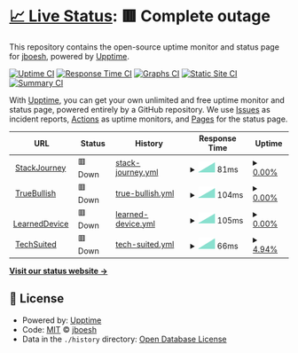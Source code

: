 # [📈 Live Status](https://jboesh.github.io/upptime): <!--live status--> **🟥 Complete outage**

This repository contains the open-source uptime monitor and status page for [jboesh](https://jboesh.github.io/upptime), powered by [Upptime](https://github.com/upptime/upptime).

[![Uptime CI](https://github.com/jboesh/upptime/workflows/Uptime%20CI/badge.svg)](https://github.com/jboesh/upptime/actions?query=workflow%3A%22Uptime+CI%22)
[![Response Time CI](https://github.com/jboesh/upptime/workflows/Response%20Time%20CI/badge.svg)](https://github.com/jboesh/upptime/actions?query=workflow%3A%22Response+Time+CI%22)
[![Graphs CI](https://github.com/jboesh/upptime/workflows/Graphs%20CI/badge.svg)](https://github.com/jboesh/upptime/actions?query=workflow%3A%22Graphs+CI%22)
[![Static Site CI](https://github.com/jboesh/upptime/workflows/Static%20Site%20CI/badge.svg)](https://github.com/jboesh/upptime/actions?query=workflow%3A%22Static+Site+CI%22)
[![Summary CI](https://github.com/jboesh/upptime/workflows/Summary%20CI/badge.svg)](https://github.com/jboesh/upptime/actions?query=workflow%3A%22Summary+CI%22)

With [Upptime](https://upptime.js.org), you can get your own unlimited and free uptime monitor and status page, powered entirely by a GitHub repository. We use [Issues](https://github.com/jboesh/upptime/issues) as incident reports, [Actions](https://github.com/jboesh/upptime/actions) as uptime monitors, and [Pages](https://jboesh.github.io/upptime) for the status page.

<!--start: status pages-->
<!-- This summary is generated by Upptime (https://github.com/upptime/upptime) -->
<!-- Do not edit this manually, your changes will be overwritten -->
<!-- prettier-ignore -->
| URL | Status | History | Response Time | Uptime |
| --- | ------ | ------- | ------------- | ------ |
| <img alt="" src="https://favicons.githubusercontent.com/stackjourney.com" height="13"> [StackJourney](https://StackJourney.com) | 🟥 Down | [stack-journey.yml](https://github.com/jboesh/upptime/commits/HEAD/history/stack-journey.yml) | <details><summary><img alt="Response time graph" src="./graphs/stack-journey/response-time-week.png" height="20"> 81ms</summary><br><a href="https://status.stackjourney.com/history/stack-journey"><img alt="Response time 81" src="https://img.shields.io/endpoint?url=https%3A%2F%2Fraw.githubusercontent.com%2Fjboesh%2Fupptime%2FHEAD%2Fapi%2Fstack-journey%2Fresponse-time.json"></a><br><a href="https://status.stackjourney.com/history/stack-journey"><img alt="24-hour response time 81" src="https://img.shields.io/endpoint?url=https%3A%2F%2Fraw.githubusercontent.com%2Fjboesh%2Fupptime%2FHEAD%2Fapi%2Fstack-journey%2Fresponse-time-day.json"></a><br><a href="https://status.stackjourney.com/history/stack-journey"><img alt="7-day response time 81" src="https://img.shields.io/endpoint?url=https%3A%2F%2Fraw.githubusercontent.com%2Fjboesh%2Fupptime%2FHEAD%2Fapi%2Fstack-journey%2Fresponse-time-week.json"></a><br><a href="https://status.stackjourney.com/history/stack-journey"><img alt="30-day response time 81" src="https://img.shields.io/endpoint?url=https%3A%2F%2Fraw.githubusercontent.com%2Fjboesh%2Fupptime%2FHEAD%2Fapi%2Fstack-journey%2Fresponse-time-month.json"></a><br><a href="https://status.stackjourney.com/history/stack-journey"><img alt="1-year response time 81" src="https://img.shields.io/endpoint?url=https%3A%2F%2Fraw.githubusercontent.com%2Fjboesh%2Fupptime%2FHEAD%2Fapi%2Fstack-journey%2Fresponse-time-year.json"></a></details> | <details><summary><a href="https://status.stackjourney.com/history/stack-journey">0.00%</a></summary><a href="https://status.stackjourney.com/history/stack-journey"><img alt="All-time uptime 0.00%" src="https://img.shields.io/endpoint?url=https%3A%2F%2Fraw.githubusercontent.com%2Fjboesh%2Fupptime%2FHEAD%2Fapi%2Fstack-journey%2Fuptime.json"></a><br><a href="https://status.stackjourney.com/history/stack-journey"><img alt="24-hour uptime 0.00%" src="https://img.shields.io/endpoint?url=https%3A%2F%2Fraw.githubusercontent.com%2Fjboesh%2Fupptime%2FHEAD%2Fapi%2Fstack-journey%2Fuptime-day.json"></a><br><a href="https://status.stackjourney.com/history/stack-journey"><img alt="7-day uptime 0.00%" src="https://img.shields.io/endpoint?url=https%3A%2F%2Fraw.githubusercontent.com%2Fjboesh%2Fupptime%2FHEAD%2Fapi%2Fstack-journey%2Fuptime-week.json"></a><br><a href="https://status.stackjourney.com/history/stack-journey"><img alt="30-day uptime 0.00%" src="https://img.shields.io/endpoint?url=https%3A%2F%2Fraw.githubusercontent.com%2Fjboesh%2Fupptime%2FHEAD%2Fapi%2Fstack-journey%2Fuptime-month.json"></a><br><a href="https://status.stackjourney.com/history/stack-journey"><img alt="1-year uptime 0.00%" src="https://img.shields.io/endpoint?url=https%3A%2F%2Fraw.githubusercontent.com%2Fjboesh%2Fupptime%2FHEAD%2Fapi%2Fstack-journey%2Fuptime-year.json"></a></details>
| <img alt="" src="https://favicons.githubusercontent.com/truebullish.com" height="13"> [TrueBullish](https://TrueBullish.com) | 🟥 Down | [true-bullish.yml](https://github.com/jboesh/upptime/commits/HEAD/history/true-bullish.yml) | <details><summary><img alt="Response time graph" src="./graphs/true-bullish/response-time-week.png" height="20"> 104ms</summary><br><a href="https://status.stackjourney.com/history/true-bullish"><img alt="Response time 104" src="https://img.shields.io/endpoint?url=https%3A%2F%2Fraw.githubusercontent.com%2Fjboesh%2Fupptime%2FHEAD%2Fapi%2Ftrue-bullish%2Fresponse-time.json"></a><br><a href="https://status.stackjourney.com/history/true-bullish"><img alt="24-hour response time 104" src="https://img.shields.io/endpoint?url=https%3A%2F%2Fraw.githubusercontent.com%2Fjboesh%2Fupptime%2FHEAD%2Fapi%2Ftrue-bullish%2Fresponse-time-day.json"></a><br><a href="https://status.stackjourney.com/history/true-bullish"><img alt="7-day response time 104" src="https://img.shields.io/endpoint?url=https%3A%2F%2Fraw.githubusercontent.com%2Fjboesh%2Fupptime%2FHEAD%2Fapi%2Ftrue-bullish%2Fresponse-time-week.json"></a><br><a href="https://status.stackjourney.com/history/true-bullish"><img alt="30-day response time 104" src="https://img.shields.io/endpoint?url=https%3A%2F%2Fraw.githubusercontent.com%2Fjboesh%2Fupptime%2FHEAD%2Fapi%2Ftrue-bullish%2Fresponse-time-month.json"></a><br><a href="https://status.stackjourney.com/history/true-bullish"><img alt="1-year response time 104" src="https://img.shields.io/endpoint?url=https%3A%2F%2Fraw.githubusercontent.com%2Fjboesh%2Fupptime%2FHEAD%2Fapi%2Ftrue-bullish%2Fresponse-time-year.json"></a></details> | <details><summary><a href="https://status.stackjourney.com/history/true-bullish">0.00%</a></summary><a href="https://status.stackjourney.com/history/true-bullish"><img alt="All-time uptime 0.00%" src="https://img.shields.io/endpoint?url=https%3A%2F%2Fraw.githubusercontent.com%2Fjboesh%2Fupptime%2FHEAD%2Fapi%2Ftrue-bullish%2Fuptime.json"></a><br><a href="https://status.stackjourney.com/history/true-bullish"><img alt="24-hour uptime 0.00%" src="https://img.shields.io/endpoint?url=https%3A%2F%2Fraw.githubusercontent.com%2Fjboesh%2Fupptime%2FHEAD%2Fapi%2Ftrue-bullish%2Fuptime-day.json"></a><br><a href="https://status.stackjourney.com/history/true-bullish"><img alt="7-day uptime 0.00%" src="https://img.shields.io/endpoint?url=https%3A%2F%2Fraw.githubusercontent.com%2Fjboesh%2Fupptime%2FHEAD%2Fapi%2Ftrue-bullish%2Fuptime-week.json"></a><br><a href="https://status.stackjourney.com/history/true-bullish"><img alt="30-day uptime 0.00%" src="https://img.shields.io/endpoint?url=https%3A%2F%2Fraw.githubusercontent.com%2Fjboesh%2Fupptime%2FHEAD%2Fapi%2Ftrue-bullish%2Fuptime-month.json"></a><br><a href="https://status.stackjourney.com/history/true-bullish"><img alt="1-year uptime 0.00%" src="https://img.shields.io/endpoint?url=https%3A%2F%2Fraw.githubusercontent.com%2Fjboesh%2Fupptime%2FHEAD%2Fapi%2Ftrue-bullish%2Fuptime-year.json"></a></details>
| <img alt="" src="https://favicons.githubusercontent.com/learneddevice.com" height="13"> [LearnedDevice](https://LearnedDevice.com) | 🟥 Down | [learned-device.yml](https://github.com/jboesh/upptime/commits/HEAD/history/learned-device.yml) | <details><summary><img alt="Response time graph" src="./graphs/learned-device/response-time-week.png" height="20"> 105ms</summary><br><a href="https://status.stackjourney.com/history/learned-device"><img alt="Response time 105" src="https://img.shields.io/endpoint?url=https%3A%2F%2Fraw.githubusercontent.com%2Fjboesh%2Fupptime%2FHEAD%2Fapi%2Flearned-device%2Fresponse-time.json"></a><br><a href="https://status.stackjourney.com/history/learned-device"><img alt="24-hour response time 105" src="https://img.shields.io/endpoint?url=https%3A%2F%2Fraw.githubusercontent.com%2Fjboesh%2Fupptime%2FHEAD%2Fapi%2Flearned-device%2Fresponse-time-day.json"></a><br><a href="https://status.stackjourney.com/history/learned-device"><img alt="7-day response time 105" src="https://img.shields.io/endpoint?url=https%3A%2F%2Fraw.githubusercontent.com%2Fjboesh%2Fupptime%2FHEAD%2Fapi%2Flearned-device%2Fresponse-time-week.json"></a><br><a href="https://status.stackjourney.com/history/learned-device"><img alt="30-day response time 105" src="https://img.shields.io/endpoint?url=https%3A%2F%2Fraw.githubusercontent.com%2Fjboesh%2Fupptime%2FHEAD%2Fapi%2Flearned-device%2Fresponse-time-month.json"></a><br><a href="https://status.stackjourney.com/history/learned-device"><img alt="1-year response time 105" src="https://img.shields.io/endpoint?url=https%3A%2F%2Fraw.githubusercontent.com%2Fjboesh%2Fupptime%2FHEAD%2Fapi%2Flearned-device%2Fresponse-time-year.json"></a></details> | <details><summary><a href="https://status.stackjourney.com/history/learned-device">0.00%</a></summary><a href="https://status.stackjourney.com/history/learned-device"><img alt="All-time uptime 0.00%" src="https://img.shields.io/endpoint?url=https%3A%2F%2Fraw.githubusercontent.com%2Fjboesh%2Fupptime%2FHEAD%2Fapi%2Flearned-device%2Fuptime.json"></a><br><a href="https://status.stackjourney.com/history/learned-device"><img alt="24-hour uptime 0.00%" src="https://img.shields.io/endpoint?url=https%3A%2F%2Fraw.githubusercontent.com%2Fjboesh%2Fupptime%2FHEAD%2Fapi%2Flearned-device%2Fuptime-day.json"></a><br><a href="https://status.stackjourney.com/history/learned-device"><img alt="7-day uptime 0.00%" src="https://img.shields.io/endpoint?url=https%3A%2F%2Fraw.githubusercontent.com%2Fjboesh%2Fupptime%2FHEAD%2Fapi%2Flearned-device%2Fuptime-week.json"></a><br><a href="https://status.stackjourney.com/history/learned-device"><img alt="30-day uptime 0.00%" src="https://img.shields.io/endpoint?url=https%3A%2F%2Fraw.githubusercontent.com%2Fjboesh%2Fupptime%2FHEAD%2Fapi%2Flearned-device%2Fuptime-month.json"></a><br><a href="https://status.stackjourney.com/history/learned-device"><img alt="1-year uptime 0.00%" src="https://img.shields.io/endpoint?url=https%3A%2F%2Fraw.githubusercontent.com%2Fjboesh%2Fupptime%2FHEAD%2Fapi%2Flearned-device%2Fuptime-year.json"></a></details>
| <img alt="" src="https://favicons.githubusercontent.com/techsuited.com" height="13"> [TechSuited](https://TechSuited.com) | 🟥 Down | [tech-suited.yml](https://github.com/jboesh/upptime/commits/HEAD/history/tech-suited.yml) | <details><summary><img alt="Response time graph" src="./graphs/tech-suited/response-time-week.png" height="20"> 66ms</summary><br><a href="https://status.stackjourney.com/history/tech-suited"><img alt="Response time 66" src="https://img.shields.io/endpoint?url=https%3A%2F%2Fraw.githubusercontent.com%2Fjboesh%2Fupptime%2FHEAD%2Fapi%2Ftech-suited%2Fresponse-time.json"></a><br><a href="https://status.stackjourney.com/history/tech-suited"><img alt="24-hour response time 66" src="https://img.shields.io/endpoint?url=https%3A%2F%2Fraw.githubusercontent.com%2Fjboesh%2Fupptime%2FHEAD%2Fapi%2Ftech-suited%2Fresponse-time-day.json"></a><br><a href="https://status.stackjourney.com/history/tech-suited"><img alt="7-day response time 66" src="https://img.shields.io/endpoint?url=https%3A%2F%2Fraw.githubusercontent.com%2Fjboesh%2Fupptime%2FHEAD%2Fapi%2Ftech-suited%2Fresponse-time-week.json"></a><br><a href="https://status.stackjourney.com/history/tech-suited"><img alt="30-day response time 66" src="https://img.shields.io/endpoint?url=https%3A%2F%2Fraw.githubusercontent.com%2Fjboesh%2Fupptime%2FHEAD%2Fapi%2Ftech-suited%2Fresponse-time-month.json"></a><br><a href="https://status.stackjourney.com/history/tech-suited"><img alt="1-year response time 66" src="https://img.shields.io/endpoint?url=https%3A%2F%2Fraw.githubusercontent.com%2Fjboesh%2Fupptime%2FHEAD%2Fapi%2Ftech-suited%2Fresponse-time-year.json"></a></details> | <details><summary><a href="https://status.stackjourney.com/history/tech-suited">4.94%</a></summary><a href="https://status.stackjourney.com/history/tech-suited"><img alt="All-time uptime 4.94%" src="https://img.shields.io/endpoint?url=https%3A%2F%2Fraw.githubusercontent.com%2Fjboesh%2Fupptime%2FHEAD%2Fapi%2Ftech-suited%2Fuptime.json"></a><br><a href="https://status.stackjourney.com/history/tech-suited"><img alt="24-hour uptime 4.94%" src="https://img.shields.io/endpoint?url=https%3A%2F%2Fraw.githubusercontent.com%2Fjboesh%2Fupptime%2FHEAD%2Fapi%2Ftech-suited%2Fuptime-day.json"></a><br><a href="https://status.stackjourney.com/history/tech-suited"><img alt="7-day uptime 4.94%" src="https://img.shields.io/endpoint?url=https%3A%2F%2Fraw.githubusercontent.com%2Fjboesh%2Fupptime%2FHEAD%2Fapi%2Ftech-suited%2Fuptime-week.json"></a><br><a href="https://status.stackjourney.com/history/tech-suited"><img alt="30-day uptime 4.94%" src="https://img.shields.io/endpoint?url=https%3A%2F%2Fraw.githubusercontent.com%2Fjboesh%2Fupptime%2FHEAD%2Fapi%2Ftech-suited%2Fuptime-month.json"></a><br><a href="https://status.stackjourney.com/history/tech-suited"><img alt="1-year uptime 4.94%" src="https://img.shields.io/endpoint?url=https%3A%2F%2Fraw.githubusercontent.com%2Fjboesh%2Fupptime%2FHEAD%2Fapi%2Ftech-suited%2Fuptime-year.json"></a></details>

<!--end: status pages-->

[**Visit our status website →**](https://jboesh.github.io/upptime)

## 📄 License

- Powered by: [Upptime](https://github.com/upptime/upptime)
- Code: [MIT](./LICENSE) © [jboesh](https://jboesh.github.io/upptime)
- Data in the `./history` directory: [Open Database License](https://opendatacommons.org/licenses/odbl/1-0/)
